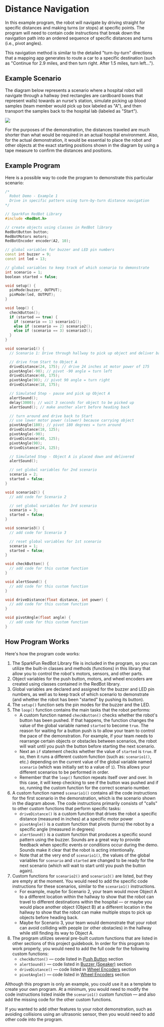 # Distance Navigation

In this example program, the robot will navigate by driving straight for specific distances and making turns \(or stops\) at specific points. The program will need to contain code instructions that break down the navigation path into an ordered sequence of specific distances and turns \(i.e., pivot angles\).

This navigation method is similar to the detailed "turn-by-turn" directions that a mapping app generates to route a car to a specific destination \(such as "Continue for 2.9 miles, and then turn right. After 1.5 miles, turn left..."\).

## Example Scenario

The diagram below represents a scenario where a hospital robot will navigate through a hallway \(red rectangles are cardboard boxes that represent walls\) towards an nurse's station, simulate picking up blood samples \(team member would pick up box labeled as "A"\), and then transport the samples back to the hospital lab \(labeled as "Start"\).

![](../../.gitbook/assets/robot-demo1.jpg)

For the purposes of the demonstration, the distances traveled are much shorter than what would be required in an actual hospital environment. Also, for the actual demonstration, it would be essential to place the robot and other objects at the exact starting positions shown in the diagram by using a tape measure to confirm the distances and positions.

## Example Program

Here is a possible way to code the program to demonstrate this particular scenario:

```cpp
/*
  Robot Demo - Example 1
  Drive in specific pattern using turn-by-turn distance navigation
*/

// SparkFun RedBot Library
#include <RedBot.h>

// create objects using classes in RedBot library
RedBotButton button;
RedBotMotors motors;
RedBotEncoder encoder(A2, 10);

// global variables for buzzer and LED pin numbers
const int buzzer = 9;
const int led = 13;

// global variables to keep track of which scenario to demonstrate
int scenario = 1;
boolean started = false;

void setup() {
  pinMode(buzzer, OUTPUT);
  pinMode(led, OUTPUT);
}

void loop() {
  checkButton();
  if (started == true) {
    if (scenario == 1) scenario1();
    else if (scenario == 2) scenario2();
    else if (scenario == 3) scenario3();
  }
}

void scenario1() {
  // Scenario 1: Drive through hallway to pick up object and deliver back to start

  // drive from Start to Object A
  driveDistance(24, 175); // drive 24 inches at motor power of 175
  pivotAngle(-90); // pivot -90 angle = turn left
  driveDistance(48, 175);
  pivotAngle(90); // pivot 90 angle = turn right
  driveDistance(18, 175);

  // Simulated Step - pause and pick up Object A
  alertSound();
  delay(3000); // wait 3 seconds for object to be picked up
  alertSound(); // make another alert before heading back

  // turn around and drive back to Start
  // use lower motor power (slower) because carrying object
  pivotAngle(180); // pivot 180 degrees = turn around
  driveDistance(18, 125);
  pivotAngle(-90);
  driveDistance(48, 125);
  pivotAngle(90);
  driveDistance(24, 125);

  // Simulated Step - Object A is placed down and delivered
  alertSound();

  // set global variables for 2nd scenario
  scenario = 2;
  started = false;
}

void scenario2() {
  // add code for Scenario 2

  // set global variables for 3rd scenario
  scenario = 3;
  started = false;
}

void scenario3() {
  // add code for Scenario 3

  // reset global variables for 1st scenario
  scenario = 1;
  started = false;
}

void checkButton() {
  // add code for this custom function
}

void alertSound() {
  // add code for this custom function
}

void driveDistance(float distance, int power) {
  // add code for this custom function
}

void pivotAngle(float angle) {
  // add code for this custom function
}
```

## How Program Works

Here's how the program code works:

1. The SparkFun RedBot Library file is included in the program, so you can utilize the built-in classes and methods \(functions\) in this library that allow you to control the robot's motors, sensors, and other parts.
2. Object variables for the push button, motors, and wheel encoders are created using classes contained in the RedBot library.
3. Global variables are declared and assigned for the buzzer and LED pin numbers, as well as to keep track of which scenario to demonstrate \(and whether the robot has been "started" by pushing its button\).
4. The `setup()` function sets the pin modes for the buzzer and the LED.
5. The `loop()` function contains the main tasks that the robot performs:
   * A custom function named `checkButton()` checks whether the robot's button has been pushed. If that happens, the function changes the value of the global variable named `started` to become `true`. The reason for waiting for a button push is to allow your team to control the pace of the demonstration. For example, if your team needs to rearrange certain objects or obstacles between scenarios, the robot will wait until you push the button before starting the next scenario.
   * Next an `if` statement checks whether the value of `started` is `true`. If so, then it runs a different custom function \(such as: `scenario1()`, etc.\) depending on the current value of the global variable named `scenario` \(which was initially set to a value of `1`\). This allows your different scenarios to be performed in order.
   * Remember that the `loop()` function repeats itself over and over. In this case, it will keep checking to see if the button was pushed and if so, running the custom function for the correct scenario number.
6. A custom function named `scenario1()` contains all the code instructions for the first scenario in the demonstration, which is the scenario shown in the diagram above. The code instructions primarily consists of "calls" to other custom functions that perform specific tasks:
   * `driveDistance()` is a custom function that drives the robot a specific distance \(measured in inches\) at a specific motor power
   * `pivotAngle()` is a custom function that pivots \(turns\) the robot by a specific angle \(measured in degrees\)
   * `alertSound()` is a custom function that produces a specific sound pattern using the buzzer. Sounds are a great way to provide feedback when specific events or conditions occur during the demo. Sounds make it clear that the robot is acting intentionally.
   * Note that at the very end of `scenario1()`, the values of the global variables for `scenario` and `started` are changed to be ready for the next scenario \(which will wait to start until you push the button again\).
7. Custom functions for `scenario2()` and `scenario3()` are listed, but they are empty at the moment. You would need to add the specific code instructions for these scenarios, similar to the `scenario1()` instructions.
   * For example, maybe for Scenario 2, your team would move Object A to a different location within the hallway to show that the robot can travel to different destinations within the hospital — or maybe you would place another object \(Object B\) at a different location in the hallway to show that the robot can make multiple stops to pick up objects before heading back.
   * Maybe for Scenario 3, your team would demonstrate that your robot can avoid colliding with people \(or other obstacles\) in the hallway while still finding its way to Object A.
8. The program utilizes several pre-built custom functions that are listed in other sections of this project guidebook. In order for this program to work properly, you would need to add the full code for the following custom functions:
   * `checkButton()` — code listed in [Push Button](https://github.com/idewcomputing/code-robotics/tree/e1977dd514ff3157560b41470f7c6aca8188fbfb/references/navigation-methods/push-button.md#checkbutton-function) section
   * `alertSound()` — code listed in [Buzzer \(Speaker\)](https://github.com/idewcomputing/code-robotics/tree/e1977dd514ff3157560b41470f7c6aca8188fbfb/references/navigation-methods/buzzer-speaker.md#alertsound-function) section
   * `driveDistance()` — code listed in [Wheel Encoders](https://github.com/idewcomputing/code-robotics/tree/e1977dd514ff3157560b41470f7c6aca8188fbfb/references/navigation-methods/wheel-encoders.md#drivedistance-function) section 
   * `pivotAngle()` — code listed in [Wheel Encoders](https://github.com/idewcomputing/code-robotics/tree/e1977dd514ff3157560b41470f7c6aca8188fbfb/references/navigation-methods/wheel-encoders.md#pivotangle-function) section

Although this program is only an example, you could use it as a template to create your own program. At a minimum, you would need to modify the code instructions listed inside the `scenario1()` custom function — and also add the missing code for the other custom functions.

If you wanted to add other features to your robot demonstration, such as avoiding collisions using an ultrasonic sensor, then you would need to add other code into the program.

